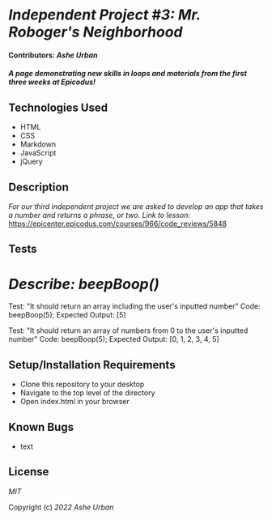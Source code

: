 # _Independent Project #3: Mr. Roboger's Neighborhood_

#### Contributors: _**Ashe Urban**_

#### _A page demonstrating new skills in loops and materials from the first three weeks at Epicodus!_


## Technologies Used

* HTML
* CSS
* Markdown
* JavaScript
* jQuery

## Description

_For our third independent project we are asked to develop an app that takes a number and returns a phrase, or two._
_Link to lesson:_ https://epicenter.epicodus.com/courses/966/code_reviews/5848

## Tests
# _Describe: beepBoop()_

Test: "It should return an array including the user's inputted number"
Code: beepBoop(5);
Expected Output: [5]

Test: "It should return an array of numbers from 0 to the user's inputted number"
Code: beepBoop(5);
Expected Output: [0, 1, 2, 3, 4, 5]


## Setup/Installation Requirements

* Clone this repository to your desktop
* Navigate to the top level of the directory
* Open index.html in your browser

## Known Bugs

* text

## License

_MIT_

Copyright (c) _2022_ _Ashe Urban_